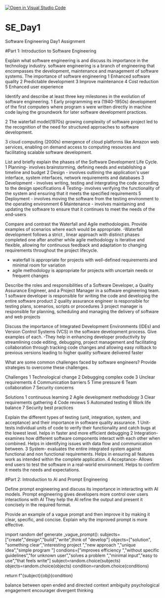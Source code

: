 [![Open in Visual Studio Code](https://classroom.github.com/assets/open-in-vscode-2e0aaae1b6195c2367325f4f02e2d04e9abb55f0b24a779b69b11b9e10269abc.svg)](https://classroom.github.com/online_ide?assignment_repo_id=18367468&assignment_repo_type=AssignmentRepo)
# SE_Day1
Software Engineering Day1 Assignment

#Part 1: Introduction to Software Engineering

Explain what software engineering is and discuss its importance in the technology industry.
software engineering is a branch of engineering that encompasses the development, maintenance and management of software systems.
The importance of software engineering 
1 Enhanced software quality 
2 Predictable development 
3 Improve maintenance 
4 Cost reduction 
5 Enhanced user experience 

Identify and describe at least three key milestones in the evolution of software engineering.
1 Early programming era (1940-1950s)
development of the first computers where program s were written directly in machine code laying the groundwork for later software development practices.

2 The waterfall model(1970s)
growing complexity of software project led to the recognition of the need for structured approaches to software development.

3 cloud computing (2000s)
emergence of cloud platforms like Amazon web services, enabling on demand access to computing resources and facilitating scalable software development.

List and briefly explain the phases of the Software Development Life Cycle.
1 Planning- involves brainstorming, defining needs and establishing a timeline and budget
2 Design - involves outlining the application's user interface, system interfaces, network requirements and databases
3 Development - involves writing, testing and intergrating the code according to the design specifications
4 Testing- involves verifying the functionality of the system and ensuring that it meets the specified requirements 
5 Deployment - involves moving the software from the testing environment to the operating environment 
6 Maintenance - involves maintaining and updating the software to ensure that it continues to meet the needs of the end-users

Compare and contrast the Waterfall and Agile methodologies. Provide examples of scenarios where each would be appropriate.
-Waterfall development follows a strict , linear approach with distinct phases completed one after another while agile methodology is iterative and flexible, allowing for continuous feedback and adaptation to changing requirements throughout the project lifecycle.
- waterfall is appropriate for projects with well-defined requirements and minimal room for variation 
- agile methodology is appropriate for projects with uncertain needs or frequent changes

Describe the roles and responsibilities of a Software Developer, a Quality Assurance Engineer, and a Project Manager in a software engineering team.
1 software developer is responsible for writing the code and developing the entire software product 
2 quality assurance engineer is responsible for testing plans, scenarios, scripts or procedures 
3 project manager is responsible for planning, scheduling and managing the delivery of software and web projects

Discuss the importance of Integrated Development Environments (IDEs) and Version Control Systems (VCS) in the software development process. Give examples of each.
-They help in enhancing developer productivity by streamlining code editing, debugging, project management and facilitating collaboration through tracking code changes and allowing easy rollback to previous versions leading to higher quality software delivered faster 

What are some common challenges faced by software engineers? Provide strategies to overcome these challenges.

Challenges 
1 Technological change
2 Debugging complex code
3 Unclear requirements 
4 Communication barriers 
5 Time pressure 
6 Team collaboration 
7 Security concerns 

Solutions 
1 continuous learning 
2 Agile development methodology 
3 Clear requirements gathering 
4 Code reviews 
5 Automated testing 
6 Work life balance 
7 Security best practices 

Explain the different types of testing (unit, integration, system, and acceptance) and their importance in software quality assurance.
1 Unit- tests individual units of code to verify their functionality and catch bugs at the lowest level. helps in faster and more efficient debugging 
2 Integration- examines how different software components interact with each other when combined. Helps in identifying issues with data flow and communication between.
3 System- evaluates the entire integrated system against functional and non functional requirements. Helps in ensuring all features work as intended within the complete application.
4 Acceptance- Allows end users to test the software in a real-world environment. Helps to confirm it meets the needs and expectations.

#Part 2: Introduction to AI and Prompt Engineering


Define prompt engineering and discuss its importance in interacting with AI models.
Prompt engineering gives developers more control over users interactions with AI
They help the AI refine the output and present it concisely in the required format.


Provide an example of a vague prompt and then improve it by making it clear, specific, and concise. Explain why the improved prompt is more effective.

import random
 def generate _vague_prompt():
subjects=["create","design","build","write",think of "develop"]
objects=["solution", "something clear","interesting project ","new approach ","unique idea","simple program "]
condions=["improves efficiency ","without specific guidelines","for unknown user","solves a problem ","minimal input","easy to use","that feels write"]
subject=random.choice(subjects)
objects=random.choice(objects)
condition=random.choice(conditions)

return f"{subject}{obj){condition}

balance between open ended and directed
context ambiguity 
psychological engagement 
encourager divergent thinking
